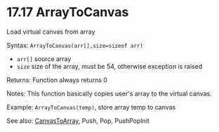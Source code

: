 # 17.17 ArrayToCanvas

Load virtual canvas from array

Syntax: `ArrayToCanvas(arr[],size=sizeof arr)`

* `arr[]` source array 
* `size` size of the array, must be 54, otherwise exception is raised 

Returns: Function always returns 0

Notes: This function basically copies user's array to the virtual canvas.

Example: `ArrayToCanvas(temp)`, store array temp to canvas

See also: [CanvasToArray](/17-api-native-functions/1716-canvastoarray.md), Push, Pop, PushPopInit

